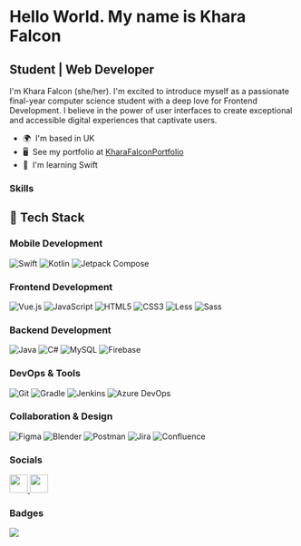 Hello World. My name is Khara Falcon
====================================================================================================================================

Student | Web Developer
-----------------------

I'm Khara Falcon (she/her). I'm excited to introduce myself as a passionate final-year computer science student with a deep love for Frontend Development. I believe in the power of user interfaces to create exceptional and accessible digital experiences that captivate users.

* 🌍  I'm based in UK
* 🖥️  See my portfolio at [KharaFalconPortfolio](https://kharafalcon.github.io/darkportfolio/)
* 🧠  I'm learning Swift

### Skills
## 🚀 Tech Stack

### Mobile Development
![Swift](https://img.shields.io/badge/swift-F54A2A?style=for-the-badge&logo=swift&logoColor=white)
![Kotlin](https://img.shields.io/badge/kotlin-%230095D5.svg?style=for-the-badge&logo=kotlin&logoColor=white)
![Jetpack Compose](https://img.shields.io/badge/jetpack%20compose-%2300C2A0.svg?style=for-the-badge&logo=jetpack-compose&logoColor=white)

### Frontend Development
![Vue.js](https://img.shields.io/badge/vuejs-%234FC08D.svg?style=for-the-badge&logo=vue.js&logoColor=white)
![JavaScript](https://img.shields.io/badge/javascript-%23F7DF1E.svg?style=for-the-badge&logo=javascript&logoColor=black)
![HTML5](https://img.shields.io/badge/html5-%23E34F26.svg?style=for-the-badge&logo=html5&logoColor=white)
![CSS3](https://img.shields.io/badge/css3-%231572B6.svg?style=for-the-badge&logo=css3&logoColor=white)
![Less](https://img.shields.io/badge/less-%231D365D.svg?style=for-the-badge&logo=less&logoColor=white)
![Sass](https://img.shields.io/badge/Sass-%23CC6699.svg?style=for-the-badge&logo=sass&logoColor=white)

### Backend Development
![Java](https://img.shields.io/badge/java-%23ED8B00.svg?style=for-the-badge&logo=java&logoColor=white)
![C#](https://img.shields.io/badge/c%23-%23239120.svg?style=for-the-badge&logo=c-sharp&logoColor=white)
![MySQL](https://img.shields.io/badge/mysql-%2300f.svg?style=for-the-badge&logo=mysql&logoColor=white)
![Firebase](https://img.shields.io/badge/firebase-%23039BE5.svg?style=for-the-badge&logo=firebase&logoColor=white)

### DevOps & Tools
![Git](https://img.shields.io/badge/git-%23F05033.svg?style=for-the-badge&logo=git&logoColor=white)
![Gradle](https://img.shields.io/badge/Gradle-02303A.svg?style=for-the-badge&logo=Gradle&logoColor=white)
![Jenkins](https://img.shields.io/badge/jenkins-%23D24939.svg?style=for-the-badge&logo=jenkins&logoColor=white)
![Azure DevOps](https://img.shields.io/badge/azure%20devops-%230072C6.svg?style=for-the-badge&logo=azure-devops&logoColor=white)

### Collaboration & Design
![Figma](https://img.shields.io/badge/figma-%23F24E1E.svg?style=for-the-badge&logo=figma&logoColor=white)
![Blender](https://img.shields.io/badge/blender-%23F5792A.svg?style=for-the-badge&logo=blender&logoColor=white)
![Postman](https://img.shields.io/badge/Postman-FF6C37?style=for-the-badge&logo=postman&logoColor=white)
![Jira](https://img.shields.io/badge/jira-%230A0FFF.svg?style=for-the-badge&logo=jira&logoColor=white)
![Confluence](https://img.shields.io/badge/confluence-%23172BF4.svg?style=for-the-badge&logo=confluence&logoColor=white)

### Socials

<p align="left"> <a href="https://www.github.com/KharaFalcon" target="_blank" rel="noreferrer"> <picture> <source media="(prefers-color-scheme: dark)" srcset="https://raw.githubusercontent.com/danielcranney/readme-generator/main/public/icons/socials/github-dark.svg" /> <source media="(prefers-color-scheme: light)" srcset="https://raw.githubusercontent.com/danielcranney/readme-generator/main/public/icons/socials/github.svg" /> <img src="https://raw.githubusercontent.com/danielcranney/readme-generator/main/public/icons/socials/github.svg" width="32" height="32" /> </picture> </a> <a href="http://www.instagram.com/kodingwithkhara" target="_blank" rel="noreferrer"> <picture> <source media="(prefers-color-scheme: dark)" srcset="undefined" /> <source media="(prefers-color-scheme: light)" srcset="https://raw.githubusercontent.com/danielcranney/readme-generator/main/public/icons/socials/instagram.svg" /> <img src="https://raw.githubusercontent.com/danielcranney/readme-generator/main/public/icons/socials/instagram.svg" width="32" height="32" /> </picture> </a></p>

### Badges

![](https://github-readme-stats.vercel.app/api/top-langs/?username=kharafalcon&theme=dark&hide_border=false&include_all_commits=true&count_private=true&layout=compact)


